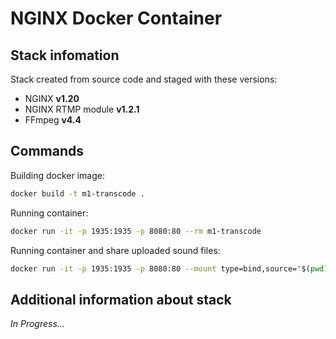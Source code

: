 # NGINX Docker Container

## Stack infomation

Stack created from source code and staged with these versions:

-   NGINX **v1.20**
-   NGINX RTMP module **v1.2.1**
-   FFmpeg **v4.4**

## Commands

Building docker image:

```sh
docker build -t m1-transcode .
```

Running container:

```sh
docker run -it -p 1935:1935 -p 8080:80 --rm m1-transcode
```

Running container and share uploaded sound files:

```sh
docker run -it -p 1935:1935 -p 8080:80 --mount type=bind,source="$(pwd)/koa-server/public",target=/share/sound --rm m1-transcode
```

## Additional information about stack

_In Progress..._

